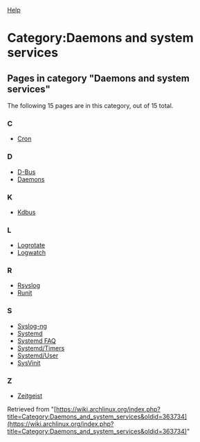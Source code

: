 [Help](//www.mediawiki.org/wiki/Special:MyLanguage/Help:Categories)

# Category:Daemons and system services

## Pages in category "Daemons and system services"

The following 15 pages are in this category, out of 15 total.

### C

*   [Cron](/index.php/Cron "Cron")

### D

*   [D-Bus](/index.php/D-Bus "D-Bus")
*   [Daemons](/index.php/Daemons "Daemons")

### K

*   [Kdbus](/index.php/Kdbus "Kdbus")

### L

*   [Logrotate](/index.php/Logrotate "Logrotate")
*   [Logwatch](/index.php/Logwatch "Logwatch")

### R

*   [Rsyslog](/index.php/Rsyslog "Rsyslog")
*   [Runit](/index.php/Runit "Runit")

### S

*   [Syslog-ng](/index.php/Syslog-ng "Syslog-ng")
*   [Systemd](/index.php/Systemd "Systemd")
*   [Systemd FAQ](/index.php/Systemd_FAQ "Systemd FAQ")
*   [Systemd/Timers](/index.php/Systemd/Timers "Systemd/Timers")
*   [Systemd/User](/index.php/Systemd/User "Systemd/User")
*   [SysVinit](/index.php/SysVinit "SysVinit")

### Z

*   [Zeitgeist](/index.php/Zeitgeist "Zeitgeist")

Retrieved from "[https://wiki.archlinux.org/index.php?title=Category:Daemons_and_system_services&oldid=363734](https://wiki.archlinux.org/index.php?title=Category:Daemons_and_system_services&oldid=363734)"